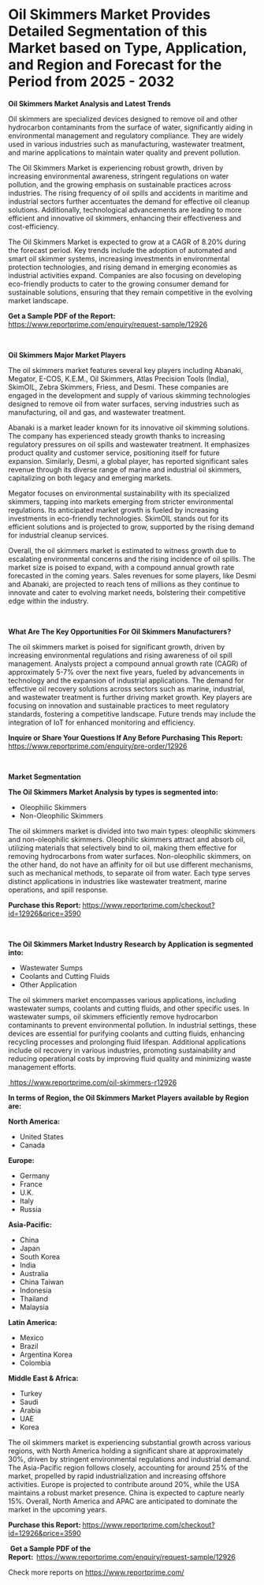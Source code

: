 <p><h1>Oil Skimmers Market Provides Detailed Segmentation of this Market based on Type, Application, and Region and Forecast for the Period from 2025 - 2032</h1></p><p><strong>Oil Skimmers Market Analysis and Latest Trends</strong></p>
<p><p>Oil skimmers are specialized devices designed to remove oil and other hydrocarbon contaminants from the surface of water, significantly aiding in environmental management and regulatory compliance. They are widely used in various industries such as manufacturing, wastewater treatment, and marine applications to maintain water quality and prevent pollution.</p><p>The Oil Skimmers Market is experiencing robust growth, driven by increasing environmental awareness, stringent regulations on water pollution, and the growing emphasis on sustainable practices across industries. The rising frequency of oil spills and accidents in maritime and industrial sectors further accentuates the demand for effective oil cleanup solutions. Additionally, technological advancements are leading to more efficient and innovative oil skimmers, enhancing their effectiveness and cost-efficiency.</p><p>The Oil Skimmers Market is expected to grow at a CAGR of 8.20% during the forecast period. Key trends include the adoption of automated and smart oil skimmer systems, increasing investments in environmental protection technologies, and rising demand in emerging economies as industrial activities expand. Companies are also focusing on developing eco-friendly products to cater to the growing consumer demand for sustainable solutions, ensuring that they remain competitive in the evolving market landscape.</p></p>
<p><strong>Get a Sample PDF of the Report:&nbsp;</strong> <a href="https://www.reportprime.com/enquiry/request-sample/12926?utm_campaign=3049&utm_medium=2&utm_source=Github&utm_content=ia&utm_term=19032025&utm_id=oil-skimmers">https://www.reportprime.com/enquiry/request-sample/12926</a></p>
<p>&nbsp;</p>
<p><strong>Oil Skimmers Major Market Players</strong></p>
<p><p>The oil skimmers market features several key players including Abanaki, Megator, E-COS, K.E.M., Oil Skimmers, Atlas Precision Tools (India), SkimOIL, Zebra Skimmers, Friess, and Desmi. These companies are engaged in the development and supply of various skimming technologies designed to remove oil from water surfaces, serving industries such as manufacturing, oil and gas, and wastewater treatment.</p><p>Abanaki is a market leader known for its innovative oil skimming solutions. The company has experienced steady growth thanks to increasing regulatory pressures on oil spills and wastewater treatment. It emphasizes product quality and customer service, positioning itself for future expansion. Similarly, Desmi, a global player, has reported significant sales revenue through its diverse range of marine and industrial oil skimmers, capitalizing on both legacy and emerging markets.</p><p>Megator focuses on environmental sustainability with its specialized skimmers, tapping into markets emerging from stricter environmental regulations. Its anticipated market growth is fueled by increasing investments in eco-friendly technologies. SkimOIL stands out for its efficient solutions and is projected to grow, supported by the rising demand for industrial cleanup services.</p><p>Overall, the oil skimmers market is estimated to witness growth due to escalating environmental concerns and the rising incidence of oil spills. The market size is poised to expand, with a compound annual growth rate forecasted in the coming years. Sales revenues for some players, like Desmi and Abanaki, are projected to reach tens of millions as they continue to innovate and cater to evolving market needs, bolstering their competitive edge within the industry.</p></p>
<p>&nbsp;</p>
<p><strong>What Are The Key Opportunities For Oil Skimmers Manufacturers?</strong></p>
<p><p>The oil skimmers market is poised for significant growth, driven by increasing environmental regulations and rising awareness of oil spill management. Analysts project a compound annual growth rate (CAGR) of approximately 5-7% over the next five years, fueled by advancements in technology and the expansion of industrial applications. The demand for effective oil recovery solutions across sectors such as marine, industrial, and wastewater treatment is further driving market growth. Key players are focusing on innovation and sustainable practices to meet regulatory standards, fostering a competitive landscape. Future trends may include the integration of IoT for enhanced monitoring and efficiency.</p></p>
<p><strong>Inquire or Share Your Questions If Any Before Purchasing This Report:</strong> <a href="https://www.reportprime.com/enquiry/pre-order/12926?utm_campaign=3049&utm_medium=2&utm_source=Github&utm_content=ia&utm_term=19032025&utm_id=oil-skimmers">https://www.reportprime.com/enquiry/pre-order/12926</a></p>
<p>&nbsp;</p>
<p><strong>Market Segmentation</strong></p>
<p><strong>The Oil Skimmers Market Analysis by types is segmented into:</strong></p>
<p><ul><li>Oleophilic Skimmers</li><li>Non-Oleophilic Skimmers</li></ul></p>
<p><p>The oil skimmers market is divided into two main types: oleophilic skimmers and non-oleophilic skimmers. Oleophilic skimmers attract and absorb oil, utilizing materials that selectively bind to oil, making them effective for removing hydrocarbons from water surfaces. Non-oleophilic skimmers, on the other hand, do not have an affinity for oil but use different mechanisms, such as mechanical methods, to separate oil from water. Each type serves distinct applications in industries like wastewater treatment, marine operations, and spill response.</p></p>
<p><strong>Purchase this Report:&nbsp;</strong><a href="https://www.reportprime.com/checkout?id=12926&price=3590&utm_campaign=3049&utm_medium=2&utm_source=Github&utm_content=ia&utm_term=19032025&utm_id=oil-skimmers">https://www.reportprime.com/checkout?id=12926&price=3590</a></p>
<p>&nbsp;</p>
<p><strong>The Oil Skimmers Market Industry Research by Application is segmented into:</strong></p>
<p><ul><li>Wastewater Sumps</li><li>Coolants and Cutting Fluids</li><li>Other Application</li></ul></p>
<p><p>The oil skimmers market encompasses various applications, including wastewater sumps, coolants and cutting fluids, and other specific uses. In wastewater sumps, oil skimmers efficiently remove hydrocarbon contaminants to prevent environmental pollution. In industrial settings, these devices are essential for purifying coolants and cutting fluids, enhancing recycling processes and prolonging fluid lifespan. Additional applications include oil recovery in various industries, promoting sustainability and reducing operational costs by improving fluid quality and minimizing waste management efforts.</p></p>
<p><a href="https://www.reportprime.com/oil-skimmers-r12926?utm_campaign=3049&utm_medium=2&utm_source=Github&utm_content=ia&utm_term=19032025&utm_id=oil-skimmers">&nbsp;https://www.reportprime.com/oil-skimmers-r12926</a></p>
<p><strong>In terms of Region, the Oil Skimmers Market Players available by Region are:</strong></p>
<p>
    <p> <strong> North America: </strong>
        <ul>
            <li>United States</li>
            <li>Canada</li>
        </ul>
        </p> 
    <p> <strong> Europe: </strong>
        <ul>
            <li>Germany</li>
            <li>France</li>
            <li>U.K.</li>
            <li>Italy</li>
            <li>Russia</li>
        </ul>
        </p> 
    <p> <strong> Asia-Pacific: </strong>
        <ul>
            <li>China</li>
            <li>Japan</li>
            <li>South Korea</li>
            <li>India</li>
            <li>Australia</li>
            <li>China Taiwan</li>
            <li>Indonesia</li>
            <li>Thailand</li>
            <li>Malaysia</li>
        </ul>
        </p> 
    <p> <strong> Latin America: </strong>
        <ul>
            <li>Mexico</li>
            <li>Brazil</li>
            <li>Argentina Korea</li>
            <li>Colombia</li>
        </ul>
        </p> 
    <p> <strong> Middle East & Africa: </strong>
        <ul>
            <li>Turkey</li>
            <li>Saudi</li>
            <li>Arabia</li>
            <li>UAE</li>
            <li>Korea</li>
        </ul>
    </p>
    </p>
<p><p>The oil skimmers market is experiencing substantial growth across various regions, with North America holding a significant share at approximately 30%, driven by stringent environmental regulations and industrial demand. The Asia-Pacific region follows closely, accounting for around 25% of the market, propelled by rapid industrialization and increasing offshore activities. Europe is projected to contribute around 20%, while the USA maintains a robust market presence. China is expected to capture nearly 15%. Overall, North America and APAC are anticipated to dominate the market in the upcoming years.</p></p>
<p><strong>Purchase this Report: </strong><a href="https://www.reportprime.com/checkout?id=12926&price=3590&utm_campaign=3049&utm_medium=2&utm_source=Github&utm_content=ia&utm_term=19032025&utm_id=oil-skimmers">https://www.reportprime.com/checkout?id=12926&price=3590</a></p>
<p>&nbsp;<strong>Get a Sample PDF of the Report:&nbsp;&nbsp;</strong><a href="https://www.reportprime.com/enquiry/request-sample/12926?utm_campaign=3049&utm_medium=2&utm_source=Github&utm_content=ia&utm_term=19032025&utm_id=oil-skimmers">https://www.reportprime.com/enquiry/request-sample/12926</a></p>
<p><strong></strong></p>
<p>Check more reports on <a href="https://www.reportprime.com/?utm_campaign=3049&utm_medium=2&utm_source=Github&utm_content=ia&utm_term=19032025&utm_id=oil-skimmers">https://www.reportprime.com/</a></p>
